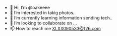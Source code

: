 - 👋 Hi, I’m @oakeeee
- 👀 I’m interested in takig photos..
- 🌱 I’m currently learning information sending tech..
- 💞️ I’m looking to collaborate on ...
- 📫 How to reach me XLXX090533@126.com

<!---
oakeeee/oakeeee is a ✨ special ✨ repository because its `README.md` (this file) appears on your GitHub profile.
You can click the Preview link to take a look at your changes.
--->
